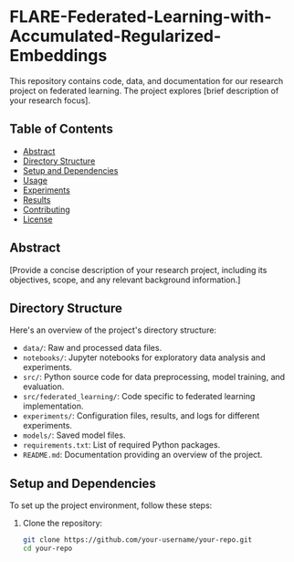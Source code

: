 # FLARE-Federated-Learning-with-Accumulated-Regularized-Embeddings

This repository contains code, data, and documentation for our research project on federated learning. The project explores [brief description of your research focus].

## Table of Contents

- [Abstract](#Abstract)
- [Directory Structure](#directory-structure)
- [Setup and Dependencies](#setup-and-dependencies)
- [Usage](#usage)
- [Experiments](#experiments)
- [Results](#results)
- [Contributing](#contributing)
- [License](#license)

## Abstract

[Provide a concise description of your research project, including its objectives, scope, and any relevant background information.]

## Directory Structure

Here's an overview of the project's directory structure:

- `data/`: Raw and processed data files.
- `notebooks/`: Jupyter notebooks for exploratory data analysis and experiments.
- `src/`: Python source code for data preprocessing, model training, and evaluation.
- `src/federated_learning/`: Code specific to federated learning implementation.
- `experiments/`: Configuration files, results, and logs for different experiments.
- `models/`: Saved model files.
- `requirements.txt`: List of required Python packages.
- `README.md`: Documentation providing an overview of the project.

## Setup and Dependencies

To set up the project environment, follow these steps:

1. Clone the repository:

   ```bash
   git clone https://github.com/your-username/your-repo.git
   cd your-repo
